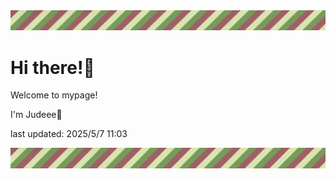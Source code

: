 <!-- Header image -->
<img src="./pokemon/pokemon_14.png" width="1000">

# Hi there!👋

Welcome to mypage!

I'm Judeee🐷

last updated: 2025/5/7 11:03

<!-- Footer image -->
<img src="./pokemon/pokemon_14.png" width="1000">
